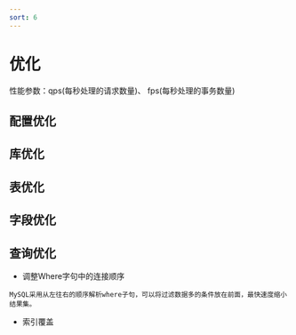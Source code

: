 ```yaml
---
sort: 6
---
```


# 优化

性能参数：qps(每秒处理的请求数量)、 fps(每秒处理的事务数量)

## 配置优化

## 库优化

## 表优化

## 字段优化

## 查询优化

* 调整Where字句中的连接顺序
```
MySQL采用从左往右的顺序解析where子句，可以将过滤数据多的条件放在前面，最快速度缩小结果集。
```

* 索引覆盖